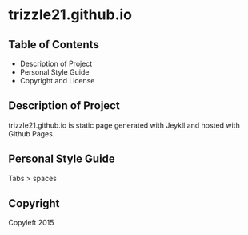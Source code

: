 # trizzle21.github.io

## Table of Contents

 * Description of Project
 * Personal Style Guide
 * Copyright and License 


## Description of Project

trizzle21.github.io is static page generated with Jeykll and hosted with Github Pages.

## Personal Style Guide

Tabs > spaces

## Copyright

Copyleft 2015

